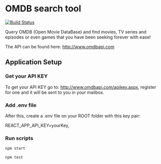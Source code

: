 # OMDB search tool

[![Build Status](https://travis-ci.org/GeoDoo/omdb.svg?branch=master)](https://travis-ci.org/GeoDoo/omdb)

Query OMDB (Open Movie DataBase) and find movies, TV series and episodes or even games that you have been seeking forever with ease!

The API can be found here: http://www.omdbapi.com

## Application Setup

### Get your API KEY

To get your API KEY go to: http://www.omdbapi.com/apikey.aspx, register for one and it will be sent to you in your mailbox. 

### Add .env file

After this, create a .env file on your ROOT folder with this key pair:

REACT_APP_API_KEY=yourKey,

### Run scripts

```sh
npm start

npm test